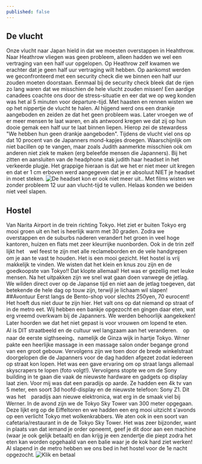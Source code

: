 ```yaml
---
published: false
---
```


## De vlucht
Onze vlucht naar Japan hield in dat we moesten overstappen in Heahthrow.
Naar Heathrow vliegen was geen probleem, alleen hadden we wel een vertraging van een half uur opgelopen. Op Heathrow zelf kwamen we erachter dat je geen half uur vertraging wilt hebben.
Op aankomst werden we geconfronteerd met een security check die we binnen een half uur zouden moeten doorstaan. Eenmaal bij de security check bleek dat de rijen zo lang waren dat we misschien de hele vlucht zouden missen! Een aardige canadees coachte ons door de stress-situatie en eer dat we op weg konden was het al 5 minuten voor departure-tijd. Met haasten en rennen wisten we op het nippertje de vlucht te halen.
Al hijgend werd ons een drankje aangeboden en zeiden ze dat het geen probleem was. Later vroegen we of er meer mensen te laat waren, en als antwoord kregen we dat zij op hun dooie gemak een half uur te laat binnen liepen. Hierop zei de stewardess "We hebben hun geen drankje aangeboden".
Tijdens de vlucht viel ons op dat 10 procent van de Japanners mond-kapjes droegen. Waarschijnlijk om niet bacillen op te vangen, maar zoals Judith aanmerkte misschien ook om anderen niet ziek te maken (erg beleefde mensen die Japanners).
Bij het zitten en aansluiten van de headphone stak judith haar headset in het verkeerde plugje. Het grappige hieraan is dat we het er niet meer uit kregen en dat er 1 cm erboven werd aangegeven dat je er absoluut NIET je headset in moet steken.
![De headset kon er ook niet meer uit..](/images/plug2.JPG)
Met films wisten we zonder probleem 12 uur aan vlucht-tijd te vullen. Helaas konden we beiden niet veel slapen.
## Hostel
Van Narita Airport in de trein richting Tokyo. Het ziet er buiten Tokyo erg mooi groen uit en het is heerlijk warm met 30 graden. Zodra we overstappen en  de suburbs naderen verandert het groen in veel hoge kantoren, huizen en flats met zeer kleurrijke nuonborden. Ook in de trin zelf lijkt het　wel feest te zijn met alle reclameborden en de vele handgrepen om je aan te vast te houden. Het is een mooi gezicht. Het hostel is vrij makkelijk te vinden. We wisten dat het klein en knus zou zijn en de goedkoopste van Tokyo!! Dat klopte allemaal! Het was er gezellig met leuke mensen. Na het uitpakken zijn we snel wat gaan doen vanwege de jetlag. We wilden direct over op de Japanse tijd en niet aan de jetlag toegeven, dat betekende de hele dag op touw zijn, terwijl je lichaam wil slapen! 
##Avontuur
Eerst langs de Bento-shop voor slechts 250yen, 70 eurocent! Het hoeft dus niet duur te zijn hier. Het valt ons op dat niemand op straat of in de metro eet. Wij hebben een bankje opgezocht en gingen daar eten, wat erg vreemd overkwam bij de Japanners. We werden behoorlijk aangekeken! Later hoorden we dat het niet gepast is voor vrouwen om lopend te eten.　Al is DIT straatbeeld en de cultuur wel langzaam aan het veranderen.　op naar de eerste sigthseeing、namelijk de Ginza wijk in hartje Tokyo. Wrner pakte een heerlijke massage in een massage salon onder begange grond van een groot gebouw. Vervolgens zijn we toen door de brede winkelstraat doorgelopen die de Japanners voor de dag hadden afgezet zodat iedereen op straat kon lopen. Het was een gave ervaring om op straat langs allemaal skyscrapers te lopen (foto volgt!). Vervolgens stopte we om de Sony building in te gaan die vaak de nieuwste hardware en gadgets op display laat zien. Voor mij was dat een paradijs op aarde. Ze hadden een 4k tv van 5 meter, een soort 3d hoofd-display en de nieuwste telefoon: Sony Z1. Dit was het　paradijs aan nieuwe elektronica, wat erg in de smaak viel bij Werner. In de avond zijn we de Tokyo Sky Tower van 300 meter opgegaan. Deze lijkt erg op de Eiffeltoren en we hadden een erg mooi uitzicht s'avonds op een verlicht Tokyo met wolkenkrabbers. We aten ook in een soort van cafetaria/restaurant in de de Tokyo Sky Tower. Het was zeer bijzonder, want in plaats van dat iemand je order opneemt, geef je dit door aan een machine (waar je ook gelijk betaalt) en dan krijg je een zendertje die piept zodra het eten kan worden opgehaald van een balie waar je de kok hard ziet werken! Al slapend in de metro hebben we ons bed in het hostel voor de 1e nacht opgezocht.
![Klik en betaal](/images/vending.jpg)